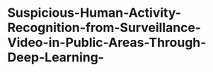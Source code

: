 # Suspicious-Human-Activity-Recognition-from-Surveillance-Video-in-Public-Areas-Through-Deep-Learning-